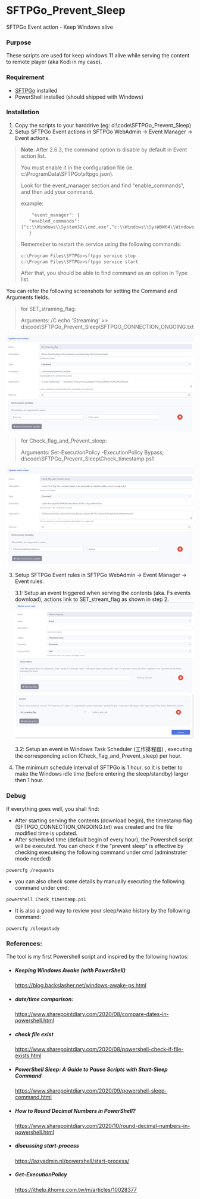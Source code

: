 # SFTPGo_Prevent_Sleep
SFTPGo Event action - Keep Windows alive



### Purpose

These scripts are used for keep windows 11 alive while serving the content to remote player (aka Kodi in my case).

### Requirement

- [SFTPGo](https://sftpgo.com/) installed
- PowerShell installed (should shipped with Windows)

### Installation
1. Copy the scripts to your harddrive (eg: d:\code\SFTPGo_Prevent_Sleep\)
2. Setup SFTPGo Event actions in SFTPGo WebAdmin -> Event Manager -> Event actions.



> **Note**: After 2.6.3, the command option is disable by default in Event action list.
> 
> You must enable it in the configuration file (ie. c:\ProgramData\SFTPGo\sftpgo.json).
> 
> Look for the event_manager section and find "enable_commands", and then add your command.
> 
> example:
>
> ```
>     "event_manager": {
>	 "enabled_commands": ["c:\\Windows\\System32\\cmd.exe","c:\\Windows\\SysWOW64\\WindowsPowerShell\\v1.0\\powershell.exe"]
>    }
>
>```    
>
> Rememeber to restart the service using the following commands:
> ```
> c:\Program Files\SFTPGo>sftpgo service stop
> c:\Program Files\SFTPGo>sftpgo service start
> ```
> 
> After that, you should be able to find command as an option in Type list.



   You can refer the following screenshots for setting the Command and Arguments fields.
   
> for SET_straming_flag:
> 
> Arguments: /C echo 'Streaming' >> d:\code\SFTPGo_Prevent_Sleep\SFTPGO_CONNECTION_ONGOING.txt
> 
   
   ![image](Screenshot_SFTPGo_WebAdmin_action1.png)

> for Check_flag_and_Prevent_sleep:
> 
> Arguments: Set-ExecutionPolicy -ExecutionPolicy Bypass; d:\code\SFTPGo_Prevent_Sleep\Check_timestamp.ps1
>

   ![image](Screenshot_SFTPGo_WebAdmin_action2.png)
   
3. Setup SFTPGo Event rules in SFTPGo WebAdmin -> Event Manager -> Event rules.   

	3.1: Setup an event triggered when serving the contents (aka. Fs events download), actions link to SET_stream_flag as shown in step 2.
      	![image](Screenshot_SFTPGo_WebAdmin_rule1.png)
   	![image](Screenshot_SFTPGo_WebAdmin_rule2.png)


	3.2: Setup an event  in Windows Task Scheduler (工作排程器) , executing the corresponding action (Check_flag_and_Prevent_sleep) per hour.
   

3. The minimum schedule interval of SFTPGo is 1 hour. so it is better to make the Windows idle time (before entering the sleep/standby) larger then 1 hour.

### Debug
If everything goes well, you shall find:
- After starting serving the contents (download begin), the timestamp flag (SFTPGO_CONNECTION_ONGOING.txt) was created and the file modified time is updated.
- After scheduled time (default begin of every hour), the Powershell script will be executed. You can check if the "prevent sleep" is effective by checking executeing the following command under cmd (adminstrater mode needed)
```
powercfg /requests
```
- you can also check some details by manually executing the following command under cmd:
```
powershell Check_timestamp.ps1
```

- It is also a good way to review your sleep/wake history by the following command:
```
powercfg /sleepstudy
```

### References:
The tool is my first Powershell script and inspired by the following howtos:

- ##### Keeping Windows Awake (with PowerShell)
	https://blog.backslasher.net/windows-awake-ps.html

- ##### date/time comparison:
	https://www.sharepointdiary.com/2020/08/compare-dates-in-powershell.html

- ##### check file exist
	https://www.sharepointdiary.com/2020/08/powershell-check-if-file-exists.html

- ##### PowerShell Sleep: A Guide to Pause Scripts with Start-Sleep Command 
	https://www.sharepointdiary.com/2020/09/powershell-sleep-command.html


- ##### How to Round Decimal Numbers in PowerShell?
	https://www.sharepointdiary.com/2020/10/round-decimal-numbers-in-powershell.html

- ##### discussing start-process 
	https://lazyadmin.nl/powershell/start-process/

- ##### Get-ExecutionPolicy
	https://ithelp.ithome.com.tw/m/articles/10028377

 
